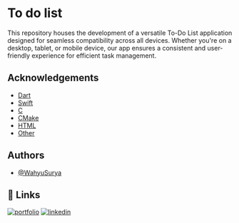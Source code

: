 
# To do list

This repository houses the development of a versatile To-Do List application designed for seamless compatibility across all devices. Whether you're on a desktop, tablet, or mobile device, our app ensures a consistent and user-friendly experience for efficient task management.


## Acknowledgements

 - [Dart](https://awesomeopensource.com/project/elangosundar/awesome-README-templates)
 - [Swift](https://github.com/matiassingers/awesome-readme)
 - [C](https://bulldogjob.com/news/449-how-to-write-a-good-readme-for-your-github-project)
  - [CMake](https://awesomeopensource.com/project/elangosundar/awesome-README-templates)
 - [HTML](https://github.com/matiassingers/awesome-readme)
 - [Other](https://bulldogjob.com/news/449-how-to-write-a-good-readme-for-your-github-project)


## Authors

- [@WahyuSurya](https://github.com/WahyuSuryaPutra)


## 🔗 Links
[![portfolio](https://img.shields.io/badge/my_portfolio-000?style=for-the-badge&logo=ko-fi&logoColor=white)](https://wahyusurya.site/)
[![linkedin](https://img.shields.io/badge/linkedin-0A66C2?style=for-the-badge&logo=linkedin&logoColor=white)](https://www.linkedin.com/in/i-wayan-wahyu-surya-putra-124703283/)


